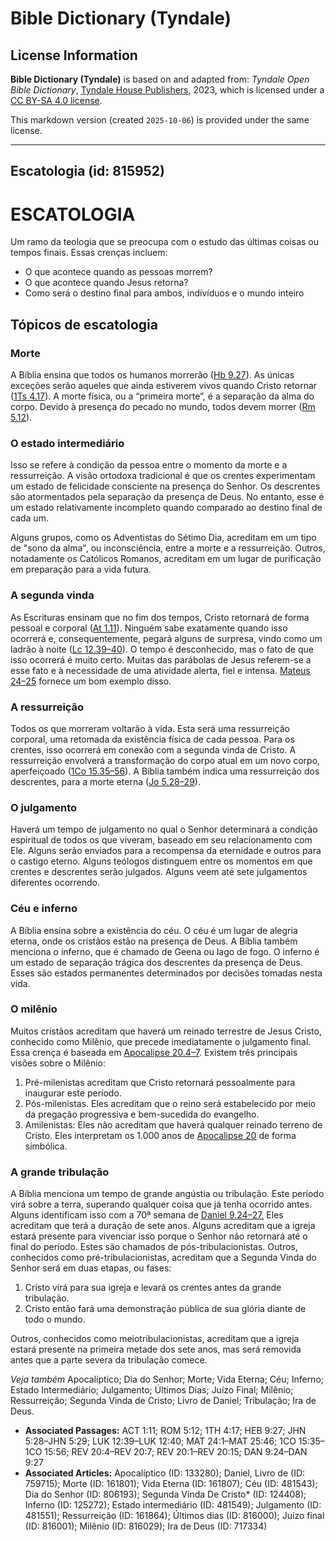 # Bible Dictionary (Tyndale)

## License Information

**Bible Dictionary (Tyndale)** is based on and adapted from: _Tyndale Open Bible Dictionary_, [Tyndale House Publishers](https://tyndaleopenresources.com/), 2023, which is licensed under a [CC BY-SA 4.0 license](https://creativecommons.org/licenses/by-sa/4.0/legalcode.en).

This markdown version (created `2025-10-06`) is provided under the same license.



--------------------------------

## Escatologia (id: 815952)

ESCATOLOGIA
===========

Um ramo da teologia que se preocupa com o estudo das últimas coisas ou tempos finais. Essas crenças incluem:

* O que acontece quando as pessoas morrem?
* O que acontece quando Jesus retorna?
* Como será o destino final para ambos, indivíduos e o mundo inteiro

Tópicos de escatologia
----------------------

### Morte

A Bíblia ensina que todos os humanos morrerão ([Hb 9\.27](https://ref.ly/Heb9:27)). As únicas exceções serão aqueles que ainda estiverem vivos quando Cristo retornar ([1Ts 4\.17](https://ref.ly/1Thess4:17)). A morte física, ou a “primeira morte”, é a separação da alma do corpo. Devido à presença do pecado no mundo, todos devem morrer ([Rm 5\.12](https://ref.ly/Rom5:12)).

### O estado intermediário

Isso se refere à condição da pessoa entre o momento da morte e a ressurreição. A visão ortodoxa tradicional é que os crentes experimentam um estado de felicidade consciente na presença do Senhor. Os descrentes são atormentados pela separação da presença de Deus. No entanto, esse é um estado relativamente incompleto quando comparado ao destino final de cada um.

Alguns grupos, como os Adventistas do Sétimo Dia, acreditam em um tipo de "sono da alma", ou inconsciência, entre a morte e a ressurreição. Outros, notadamente os Católicos Romanos, acreditam em um lugar de purificação em preparação para a vida futura.

### A segunda vinda

As Escrituras ensinam que no fim dos tempos, Cristo retornará de forma pessoal e corporal ([At 1\.11](https://ref.ly/Acts1:11)). Ninguém sabe exatamente quando isso ocorrerá e, consequentemente, pegará alguns de surpresa, vindo como um ladrão à noite ([Lc 12\.39–40](https://ref.ly/Luke12:39-Luke12:40)). O tempo é desconhecido, mas o fato de que isso ocorrerá é muito certo. Muitas das parábolas de Jesus referem\-se a esse fato e à necessidade de uma atividade alerta, fiel e intensa. [Mateus 24–25](https://ref.ly/Matt24:1-Matt25:46) fornece um bom exemplo disso.

### A ressurreição

Todos os que morreram voltarão à vida. Esta será uma ressurreição corporal, uma retomada da existência física de cada pessoa. Para os crentes, isso ocorrerá em conexão com a segunda vinda de Cristo. A ressurreição envolverá a transformação do corpo atual em um novo corpo, aperfeiçoado ([1Co 15\.35–56](https://ref.ly/1Cor15:35-1Cor15:56)). A Bíblia também indica uma ressurreição dos descrentes, para a morte eterna ([Jo 5\.28–29](https://ref.ly/John5:28-John5:29)).

### O julgamento

Haverá um tempo de julgamento no qual o Senhor determinará a condição espiritual de todos os que viveram, baseado em seu relacionamento com Ele. Alguns serão enviados para a recompensa da eternidade e outros para o castigo eterno. Alguns teólogos distinguem entre os momentos em que crentes e descrentes serão julgados. Alguns veem até sete julgamentos diferentes ocorrendo.

### Céu e inferno

A Bíblia ensina sobre a existência do céu. O céu é um lugar de alegria eterna, onde os cristãos estão na presença de Deus. A Bíblia também menciona o inferno, que é chamado de Geena ou lago de fogo. O inferno é um estado de separação trágica dos descrentes da presença de Deus. Esses são estados permanentes determinados por decisões tomadas nesta vida.

### O milênio

Muitos cristãos acreditam que haverá um reinado terrestre de Jesus Cristo, conhecido como Milênio, que precede imediatamente o julgamento final. Essa crença é baseada em [Apocalipse 20\.4–7](https://ref.ly/Rev20:4-Rev20:7). Existem três principais visões sobre o Milênio:

1. Pré\-milenistas acreditam que Cristo retornará pessoalmente para inaugurar este período.
2. Pós\-milenistas. Eles acreditam que o reino será estabelecido por meio da pregação progressiva e bem\-sucedida do evangelho.
3. Amilenistas: Eles não acreditam que haverá qualquer reinado terreno de Cristo. Eles interpretam os 1\.000 anos de [Apocalipse 20](https://ref.ly/Rev20:1-Rev20:15) de forma simbólica.

### A grande tribulação

A Bíblia menciona um tempo de grande angústia ou tribulação. Este período virá sobre a terra, superando qualquer coisa que já tenha ocorrido antes. Alguns identificam isso com a 70ª semana de [Daniel 9\.24–27\.](https://ref.ly/Dan9:24-Dan9:27) Eles acreditam que terá a duração de sete anos. Alguns acreditam que a igreja estará presente para vivenciar isso porque o Senhor não retornará até o final do período. Estes são chamados de pós\-tribulacionistas. Outros, conhecidos como pré\-tribulacionistas, acreditam que a Segunda Vinda do Senhor será em duas etapas, ou fases:

1. Cristo virá para sua igreja e levará os crentes antes da grande tribulação.
2. Cristo então fará uma demonstração pública de sua glória diante de todo o mundo.

Outros, conhecidos como meiotribulacionistas, acreditam que a igreja estará presente na primeira metade dos sete anos, mas será removida antes que a parte severa da tribulação comece.

*Veja também* Apocalíptico; Dia do Senhor; Morte; Vida Eterna; Céu; Inferno; Estado Intermediário; Julgamento; Últimos Dias; Juízo Final; Milênio; Ressurreição; Segunda Vinda de Cristo; Livro de Daniel; Tribulação; Ira de Deus.

* **Associated Passages:** ACT 1:11; ROM 5:12; 1TH 4:17; HEB 9:27; JHN 5:28–JHN 5:29; LUK 12:39–LUK 12:40; MAT 24:1–MAT 25:46; 1CO 15:35–1CO 15:56; REV 20:4–REV 20:7; REV 20:1–REV 20:15; DAN 9:24–DAN 9:27
* **Associated Articles:** Apocalíptico (ID: 133280); Daniel, Livro de (ID: 759715); Morte (ID: 161801); Vida Eterna (ID: 161807); Céu (ID: 481543); Dia do Senhor (ID: 806193); Segunda Vinda De Cristo* (ID: 124408); Inferno (ID: 125272); Estado intermediário (ID: 481549); Julgamento (ID: 481551); Ressurreição (ID: 161864); Últimos dias (ID: 816000); Juízo final (ID: 816001); Milênio (ID: 816029); Ira de Deus (ID: 717334)

